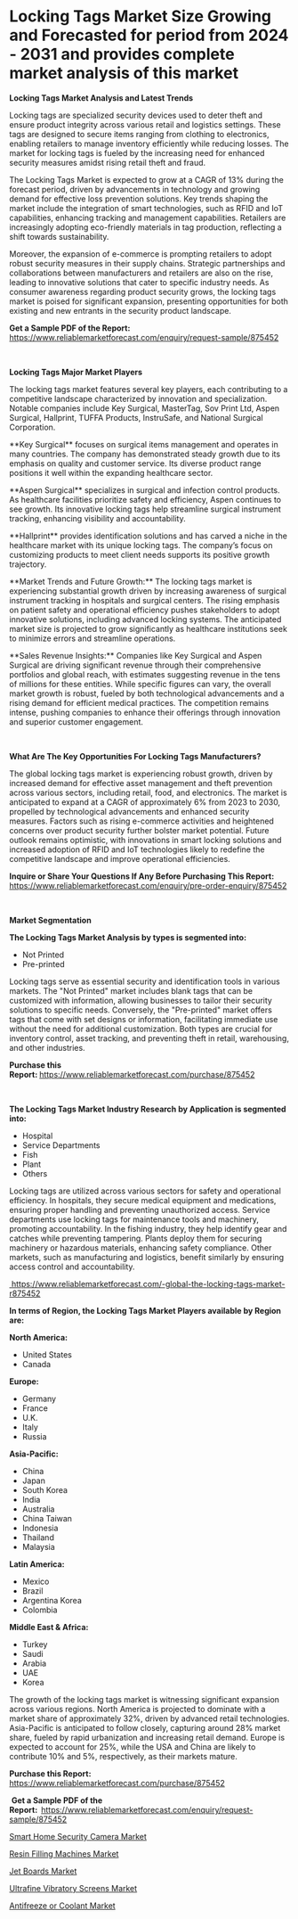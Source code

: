 <p><h1>Locking Tags Market Size Growing and Forecasted for period from 2024 - 2031 and provides complete market analysis of this market</h1></p><p><strong>Locking Tags Market Analysis and Latest Trends</strong></p>
<p><p>Locking tags are specialized security devices used to deter theft and ensure product integrity across various retail and logistics settings. These tags are designed to secure items ranging from clothing to electronics, enabling retailers to manage inventory efficiently while reducing losses. The market for locking tags is fueled by the increasing need for enhanced security measures amidst rising retail theft and fraud.</p><p>The Locking Tags Market is expected to grow at a CAGR of 13% during the forecast period, driven by advancements in technology and growing demand for effective loss prevention solutions. Key trends shaping the market include the integration of smart technologies, such as RFID and IoT capabilities, enhancing tracking and management capabilities. Retailers are increasingly adopting eco-friendly materials in tag production, reflecting a shift towards sustainability.</p><p>Moreover, the expansion of e-commerce is prompting retailers to adopt robust security measures in their supply chains. Strategic partnerships and collaborations between manufacturers and retailers are also on the rise, leading to innovative solutions that cater to specific industry needs. As consumer awareness regarding product security grows, the locking tags market is poised for significant expansion, presenting opportunities for both existing and new entrants in the security product landscape.</p></p>
<p><strong>Get a Sample PDF of the Report:&nbsp;</strong> <a href="https://www.reliablemarketforecast.com/enquiry/request-sample/875452?utm_campaign=1140&utm_medium=2&utm_source=Github&utm_content=ia&utm_term=03122024&utm_id=locking-tags">https://www.reliablemarketforecast.com/enquiry/request-sample/875452</a></p>
<p>&nbsp;</p>
<p><strong>Locking Tags Major Market Players</strong></p>
<p><p>The locking tags market features several key players, each contributing to a competitive landscape characterized by innovation and specialization. Notable companies include Key Surgical, MasterTag, Sov Print Ltd, Aspen Surgical, Hallprint, TUFFA Products, InstruSafe, and National Surgical Corporation.</p><p>**Key Surgical** focuses on surgical items management and operates in many countries. The company has demonstrated steady growth due to its emphasis on quality and customer service. Its diverse product range positions it well within the expanding healthcare sector.</p><p>**Aspen Surgical** specializes in surgical and infection control products. As healthcare facilities prioritize safety and efficiency, Aspen continues to see growth. Its innovative locking tags help streamline surgical instrument tracking, enhancing visibility and accountability.</p><p>**Hallprint** provides identification solutions and has carved a niche in the healthcare market with its unique locking tags. The company’s focus on customizing products to meet client needs supports its positive growth trajectory.</p><p>**Market Trends and Future Growth:** The locking tags market is experiencing substantial growth driven by increasing awareness of surgical instrument tracking in hospitals and surgical centers. The rising emphasis on patient safety and operational efficiency pushes stakeholders to adopt innovative solutions, including advanced locking systems. The anticipated market size is projected to grow significantly as healthcare institutions seek to minimize errors and streamline operations.</p><p>**Sales Revenue Insights:** Companies like Key Surgical and Aspen Surgical are driving significant revenue through their comprehensive portfolios and global reach, with estimates suggesting revenue in the tens of millions for these entities. While specific figures can vary, the overall market growth is robust, fueled by both technological advancements and a rising demand for efficient medical practices. The competition remains intense, pushing companies to enhance their offerings through innovation and superior customer engagement.</p></p>
<p>&nbsp;</p>
<p><strong>What Are The Key Opportunities For Locking Tags Manufacturers?</strong></p>
<p><p>The global locking tags market is experiencing robust growth, driven by increased demand for effective asset management and theft prevention across various sectors, including retail, food, and electronics. The market is anticipated to expand at a CAGR of approximately 6% from 2023 to 2030, propelled by technological advancements and enhanced security measures. Factors such as rising e-commerce activities and heightened concerns over product security further bolster market potential. Future outlook remains optimistic, with innovations in smart locking solutions and increased adoption of RFID and IoT technologies likely to redefine the competitive landscape and improve operational efficiencies.</p></p>
<p><strong>Inquire or Share Your Questions If Any Before Purchasing This Report:</strong> <a href="https://www.reliablemarketforecast.com/enquiry/pre-order-enquiry/875452?utm_campaign=1140&utm_medium=2&utm_source=Github&utm_content=ia&utm_term=03122024&utm_id=locking-tags">https://www.reliablemarketforecast.com/enquiry/pre-order-enquiry/875452</a></p>
<p>&nbsp;</p>
<p><strong>Market Segmentation</strong></p>
<p><strong>The Locking Tags Market Analysis by types is segmented into:</strong></p>
<p><ul><li>Not Printed</li><li>Pre-printed</li></ul></p>
<p><p>Locking tags serve as essential security and identification tools in various markets. The "Not Printed" market includes blank tags that can be customized with information, allowing businesses to tailor their security solutions to specific needs. Conversely, the "Pre-printed" market offers tags that come with set designs or information, facilitating immediate use without the need for additional customization. Both types are crucial for inventory control, asset tracking, and preventing theft in retail, warehousing, and other industries.</p></p>
<p><strong>Purchase this Report:&nbsp;</strong><a href="https://www.reliablemarketforecast.com/purchase/875452?utm_campaign=1140&utm_medium=2&utm_source=Github&utm_content=ia&utm_term=03122024&utm_id=locking-tags">https://www.reliablemarketforecast.com/purchase/875452</a></p>
<p>&nbsp;</p>
<p><strong>The Locking Tags Market Industry Research by Application is segmented into:</strong></p>
<p><ul><li>Hospital</li><li>Service Departments</li><li>Fish</li><li>Plant</li><li>Others</li></ul></p>
<p><p>Locking tags are utilized across various sectors for safety and operational efficiency. In hospitals, they secure medical equipment and medications, ensuring proper handling and preventing unauthorized access. Service departments use locking tags for maintenance tools and machinery, promoting accountability. In the fishing industry, they help identify gear and catches while preventing tampering. Plants deploy them for securing machinery or hazardous materials, enhancing safety compliance. Other markets, such as manufacturing and logistics, benefit similarly by ensuring access control and accountability.</p></p>
<p><a href="https://www.reliablemarketforecast.com/-global-the-locking-tags-market-r875452?utm_campaign=1140&utm_medium=2&utm_source=Github&utm_content=ia&utm_term=03122024&utm_id=locking-tags">&nbsp;https://www.reliablemarketforecast.com/-global-the-locking-tags-market-r875452</a></p>
<p><strong>In terms of Region, the Locking Tags Market Players available by Region are:</strong></p>
<p>
    <p> <strong> North America: </strong>
        <ul>
            <li>United States</li>
            <li>Canada</li>
        </ul>
        </p> 
    <p> <strong> Europe: </strong>
        <ul>
            <li>Germany</li>
            <li>France</li>
            <li>U.K.</li>
            <li>Italy</li>
            <li>Russia</li>
        </ul>
        </p> 
    <p> <strong> Asia-Pacific: </strong>
        <ul>
            <li>China</li>
            <li>Japan</li>
            <li>South Korea</li>
            <li>India</li>
            <li>Australia</li>
            <li>China Taiwan</li>
            <li>Indonesia</li>
            <li>Thailand</li>
            <li>Malaysia</li>
        </ul>
        </p> 
    <p> <strong> Latin America: </strong>
        <ul>
            <li>Mexico</li>
            <li>Brazil</li>
            <li>Argentina Korea</li>
            <li>Colombia</li>
        </ul>
        </p> 
    <p> <strong> Middle East & Africa: </strong>
        <ul>
            <li>Turkey</li>
            <li>Saudi</li>
            <li>Arabia</li>
            <li>UAE</li>
            <li>Korea</li>
        </ul>
    </p>
    </p>
<p><p>The growth of the locking tags market is witnessing significant expansion across various regions. North America is projected to dominate with a market share of approximately 32%, driven by advanced retail technologies. Asia-Pacific is anticipated to follow closely, capturing around 28% market share, fueled by rapid urbanization and increasing retail demand. Europe is expected to account for 25%, while the USA and China are likely to contribute 10% and 5%, respectively, as their markets mature.</p></p>
<p><strong>Purchase this Report: </strong><a href="https://www.reliablemarketforecast.com/purchase/875452?utm_campaign=1140&utm_medium=2&utm_source=Github&utm_content=ia&utm_term=03122024&utm_id=locking-tags">https://www.reliablemarketforecast.com/purchase/875452</a></p>
<p>&nbsp;<strong>Get a Sample PDF of the Report:&nbsp;&nbsp;</strong><a href="https://www.reliablemarketforecast.com/enquiry/request-sample/875452?utm_campaign=1140&utm_medium=2&utm_source=Github&utm_content=ia&utm_term=03122024&utm_id=locking-tags">https://www.reliablemarketforecast.com/enquiry/request-sample/875452</a></p>
<p><strong></strong></p>
<p><p><a href="https://www.linkedin.com/pulse/smart-home-security-camera-market-maturity-analysis-regional-b4wrc?utm_campaign=1140&utm_medium=2&utm_source=Github&utm_content=ia&utm_term=03122024&utm_id=locking-tags">Smart Home Security Camera Market</a></p><p><a href="https://issuu.com/reportprime-2/docs/resin-filling-machines-market-size-2030.pptx?utm_campaign=1140&utm_medium=2&utm_source=Github&utm_content=ia&utm_term=03122024&utm_id=locking-tags">Resin Filling Machines Market</a></p><p><a href="https://github.com/AKSHATREPORTPRIME/Market-Research-Report-List-6/blob/main/jet-boards-market.md?utm_campaign=1140&utm_medium=2&utm_source=Github&utm_content=ia&utm_term=03122024&utm_id=locking-tags">Jet Boards Market</a></p><p><a href="https://issuu.com/reportprime-2/docs/ultrafine-vibratory-screens-market-size-2030.pptx?utm_campaign=1140&utm_medium=2&utm_source=Github&utm_content=ia&utm_term=03122024&utm_id=locking-tags">Ultrafine Vibratory Screens Market</a></p><p><a href="https://www.linkedin.com/pulse/antifreeze-coolant-sector-surge-51-growth-roadmap-2031-owigc?utm_campaign=1140&utm_medium=2&utm_source=Github&utm_content=ia&utm_term=03122024&utm_id=locking-tags">Antifreeze or Coolant Market</a></p></p>